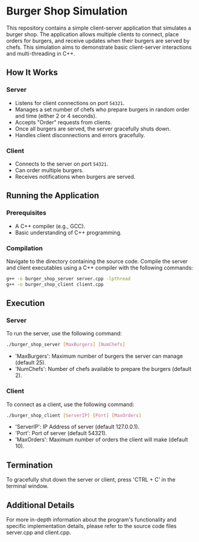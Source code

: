 # Burger Shop Simulation

This repository contains a simple client-server application that simulates a burger shop. The application allows multiple clients to connect, place orders for burgers, and receive updates when their burgers are served by chefs. This simulation aims to demonstrate basic client-server interactions and multi-threading in C++.

## How It Works

### Server
- Listens for client connections on port `54321`.
- Manages a set number of chefs who prepare burgers in random order and time (either 2 or 4 seconds).
- Accepts "Order" requests from clients.
- Once all burgers are served, the server gracefully shuts down.
- Handles client disconnections and errors gracefully.

### Client
- Connects to the server on port `54321`.
- Can order multiple burgers.
- Receives notifications when burgers are served.

## Running the Application

### Prerequisites
- A C++ compiler (e.g., GCC).
- Basic understanding of C++ programming.

### Compilation
Navigate to the directory containing the source code. Compile the server and client executables using a C++ compiler with the following commands:
```bash
g++ -o burger_shop_server server.cpp -lpthread
g++ -o burger_shop_client client.cpp
```

## Execution

### Server
To run the server, use the following command:
```bash
./burger_shop_server [MaxBurgers] [NumChefs]
```
- 'MaxBurgers': Maximum number of burgers the server can manage (default 25).
- 'NumChefs': Number of chefs available to prepare the burgers (default 2).

### Client
To connect as a client, use the following command:
```bash
./burger_shop_client [ServerIP] [Port] [MaxOrders]
```
- 'ServerIP': IP Address of server (default 127.0.0.1).
- 'Port': Port of server (default 54321).
- 'MaxOrders': Maximum number of orders the client will make (default 10).


## Termination
To gracefully shut down the server or client, press 'CTRL + C' in the terminal window.

## Additional Details
For more in-depth information about the program's functionality and specific implementation details, please refer to the source code files server.cpp and client.cpp.
